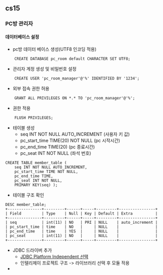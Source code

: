 cs15
----------------------

### PC방 관리자

#### 데이터베이스 설정

* pc방 데이터 베이스 생성(UTF8 인코딩 적용)
```mysql
    CREATE DATABASE pc_room default CHARACTER SET UTF8; 
```
* 관리자 계정 생성 및 비밀번호 설정
```mysql
    CREATE USER 'pc_room_manager'@'%' IDENTIFIED BY '1234';
```
* 외부 접속 권한 허용
```mysql
    GRANT ALL PRIVILEGES ON *.* TO 'pc_room_manager'@'%';
```
* 권한 적용
```mysql
    FLUSH PRIVILEGES;
```
* 테이블 생성
  * seq INT NOT NULL AUTO_INCREMENT (사용자 키 값)
  * pc_start_time TIME(20) NOT NULL (pc 시작시간)
  * pc_end_time TIME(20) (pc 종료시간)
  * pc_seat INT NOT NULL (좌석 번호)

```mysql
CREATE TABLE member_table ( 
    seq INT NOT NULL AUTO_INCREMENT, 
    pc_start_time TIME NOT NULL, 
    pc_end_time TIME, 
    pc_seat INT NOT NULL, 
    PRIMARY KEY(seq) );
```

* 테이블 구조 확인
```mysql
DESC member_table;
+---------------+---------+------+-----+---------+----------------+
| Field         | Type    | Null | Key | Default | Extra          |
+---------------+---------+------+-----+---------+----------------+
| seq           | int(11) | NO   | PRI | NULL    | auto_increment |
| pc_start_time | time    | NO   |     | NULL    |                |
| pc_end_time   | time    | YES  |     | NULL    |                |
| pc_seat       | int(11) | NO   |     | NULL    |                |
+---------------+---------+------+-----+---------+----------------+
```

* JDBC 드라이버 추가
  * [JDBC Platform Independent 선택](https://dev.mysql.com/downloads/connector/j/)
  * 인텔리제이 프로젝트 구조 -> 라이브러리 선택 후 모듈 적용
* 
